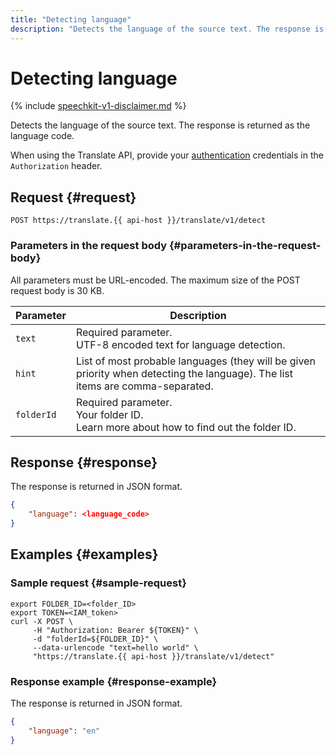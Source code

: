 ```yaml
---
title: "Detecting language"
description: "Detects the language of the source text. The response is returned as the language code."
---
```


# Detecting language

{% include [speechkit-v1-disclaimer.md](../../../_includes/speechkit-v1-disclaimer.md) %}

Detects the language of the source text. The response is returned as the language code.

When using the Translate API, provide your [authentication](/docs/translate/api-ref/authentication) credentials in the `Authorization` header.

## Request {#request}

```
POST https://translate.{{ api-host }}/translate/v1/detect
```

### Parameters in the request body {#parameters-in-the-request-body}

All parameters must be URL-encoded. The maximum size of the POST request body is 30 KB.

| Parameter | Description |
----- | -----
| `text` | Required parameter.<br/>UTF-8 encoded text for language detection. |
| `hint` | List of most probable languages (they will be given priority when detecting the language). The list items are comma-separated. |
| `folderId` | Required parameter.<br/>Your folder ID.<br/>Learn more about how to find out the folder ID. |


## Response {#response}

The response is returned in JSON format.

```json
{
    "language": <language_code>
}
```


## Examples {#examples}

### Sample request {#sample-request}

```httpget
export FOLDER_ID=<folder_ID>
export TOKEN=<IAM_token>
curl -X POST \
     -H "Authorization: Bearer ${TOKEN}" \
     -d "folderId=${FOLDER_ID}" \
     --data-urlencode "text=hello world" \
     "https://translate.{{ api-host }}/translate/v1/detect"
```

### Response example {#response-example}

The response is returned in JSON format.

```json
{
    "language": "en"
}
```

